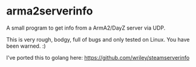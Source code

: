 arma2serverinfo
==============

A small program to get info from a ArmA2/DayZ server via UDP.

This is very rough, bodgy, full of bugs and only tested on Linux. You have been warned. :)

I've ported this to golang here: https://github.com/wriley/steamserverinfo
